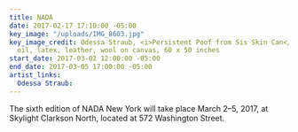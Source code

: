 ```yaml
---
title: NADA
date: 2017-02-17 17:10:00 -05:00
key_image: "/uploads/IMG_8603.jpg"
key_image_credit: Odessa Straub, <i>Persistent Poof from Sis Skin Can</i>, 2016, acrylic,
  oil, latex, leather, wool on canvas, 60 x 50 inches
start_date: 2017-03-02 12:00:00 -05:00
end_date: 2017-03-05 17:00:00 -05:00
artist_links:
  Odessa Straub: 
---
```


The sixth edition of NADA New York will take place March 2–5, 2017, at Skylight Clarkson North, located at 572 Washington Street.